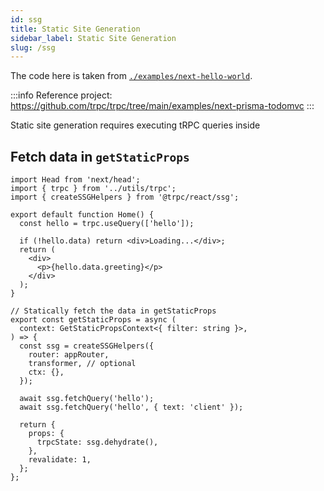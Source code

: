 ```yaml
---
id: ssg
title: Static Site Generation
sidebar_label: Static Site Generation
slug: /ssg
---
```


The code here is taken from [`./examples/next-hello-world`](https://github.com/trpc/trpc/tree/main/examples/next-hello-world).

:::info
Reference project: https://github.com/trpc/trpc/tree/main/examples/next-prisma-todomvc
:::

Static site generation requires executing tRPC queries inside

<!-- ### Configure `_app.tsx` for SSG

There's no need to

```tsx
import { withTRPC } from '@trpc/next';
import { AppType } from 'next/dist/next-server/lib/utils';
import { trpcClientOptions } from '../utils/trpc';

const MyApp: AppType = ({ Component, pageProps }) => {
  return <Component {...pageProps} />;
};

export default withTRPC(
  () => {
    return { url: 'http://localhost:5000/trpc' };
  },
  { ssr: false },
)(MyApp);
``` -->

## Fetch data in `getStaticProps`

```tsx
import Head from 'next/head';
import { trpc } from '../utils/trpc';
import { createSSGHelpers } from '@trpc/react/ssg';

export default function Home() {
  const hello = trpc.useQuery(['hello']);

  if (!hello.data) return <div>Loading...</div>;
  return (
    <div>
      <p>{hello.data.greeting}</p>
    </div>
  );
}

// Statically fetch the data in getStaticProps
export const getStaticProps = async (
  context: GetStaticPropsContext<{ filter: string }>,
) => {
  const ssg = createSSGHelpers({
    router: appRouter,
    transformer, // optional
    ctx: {},
  });

  await ssg.fetchQuery('hello');
  await ssg.fetchQuery('hello', { text: 'client' });

  return {
    props: {
      trpcState: ssg.dehydrate(),
    },
    revalidate: 1,
  };
};
```
